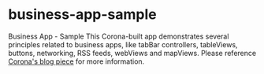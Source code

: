 business-app-sample
===================

Business App - Sample
This Corona-built app demonstrates several principles related to business apps, like tabBar controllers, tableViews, buttons, networking, RSS feeds, webViews and mapViews. Please reference [Corona's blog piece](http://coronalabs.com/blog/2013/10/09/a-look-inside-a-sample-corona-powered-business-app/) for more information.
